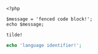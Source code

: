 ```
<?php

$message = 'fenced code block!';
echo $message;
```

~~~
tilde!
~~~

```php
echo 'language identifier!';
```